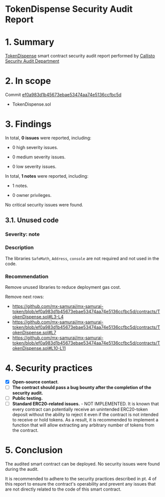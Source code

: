 # TokenDispense Security Audit Report

# 1. Summary

[TokenDispense](https://github.com/mx-samurai/mx-samurai-token/blob/V2/contracts/TokenDispense.sol) smart contract security audit report performed by [Callisto Security Audit Department](https://github.com/EthereumCommonwealth/Auditing)

# 2. In scope

Commit [ef0a983d1b45673ebae53474aa74e5136ccfbc5d](https://github.com/mx-samurai/mx-samurai-token/blob/ef0a983d1b45673ebae53474aa74e5136ccfbc5d/contracts/TokenDispense.sol)

- TokenDispense.sol

# 3. Findings

In total, **0 issues** were reported, including:

- 0 high severity issues.

- 0 medium severity issues.

- 0 low severity issues.

In total, **1 notes** were reported, including:

- 1 notes.

- 0 owner privileges.

No critical security issues were found.

## 3.1. Unused code

### Severity: note

### Description

The libraries `SafeMath`, `Address`, `console` are not required and not used in the code.

### Recommendation

Remove unused libraries to reduce deployment gas cost.

Remove next rows:
- https://github.com/mx-samurai/mx-samurai-token/blob/ef0a983d1b45673ebae53474aa74e5136ccfbc5d/contracts/TokenDispense.sol#L3-L4
- https://github.com/mx-samurai/mx-samurai-token/blob/ef0a983d1b45673ebae53474aa74e5136ccfbc5d/contracts/TokenDispense.sol#L7
- https://github.com/mx-samurai/mx-samurai-token/blob/ef0a983d1b45673ebae53474aa74e5136ccfbc5d/contracts/TokenDispense.sol#L10-L11


# 4. Security practices

- [x] **Open-source contact**.
- [ ] **The contract should pass a bug bounty after the completion of the security audit.**
- [ ] **Public testing.**
- [ ] **Standard ERC20-related issues.** - NOT IMPLEMENTED. It is known that every contract can potentially receive an unintended ERC20-token deposit without the ability to reject it even if the contract is not intended to receive or hold tokens. As a result, it is recommended to implement a function that will allow extracting any arbitrary number of tokens from the contract.

# 5. Conclusion

The audited smart contract can be deployed. No security issues were found during the audit.

It is recommended to adhere to the security practices described in pt. 4 of this report to ensure the contract's operability and prevent any issues that are not directly related to the code of this smart contract.
